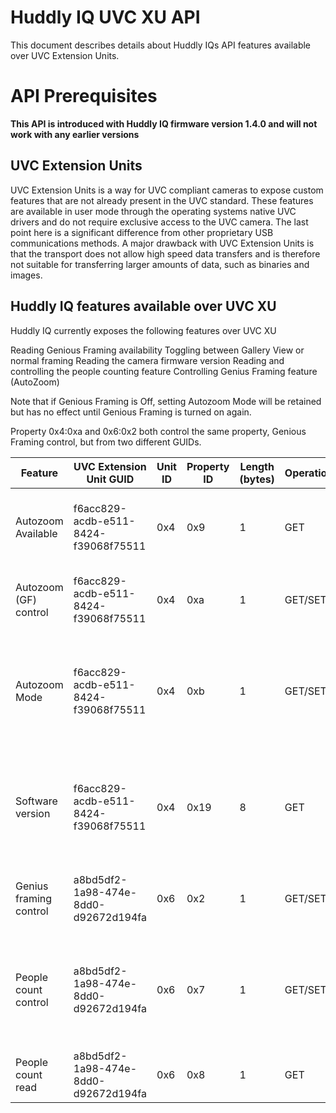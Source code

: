 # Huddly IQ UVC XU API

This document describes details about Huddly IQs API features available over UVC Extension Units. 

# API Prerequisites

**This API is introduced with Huddly IQ firmware version 1.4.0 and will not work with any earlier versions**

## UVC Extension Units
UVC Extension Units is a way for UVC compliant cameras to expose custom features that are not already present in the UVC standard. These features are available in user mode through the operating systems native UVC drivers and do not require exclusive access to the UVC camera. The last point here is a significant difference from other proprietary USB communications methods. A major drawback with UVC Extension Units is that the transport does not allow high speed data transfers and is therefore not suitable for transferring larger amounts of data, such as binaries and images.

## Huddly IQ features available over UVC XU

Huddly IQ currently exposes the following features over UVC XU

Reading Genious Framing availability
Toggling between Gallery View or normal framing
Reading the camera firmware version
Reading and controlling the people counting feature
Controlling Genius Framing feature (AutoZoom) 

Note that if Genious Framing is Off, setting Autozoom Mode will be retained but has no effect until Genious Framing is turned on again.

Property 0x4:0xa and 0x6:0x2 both control the same property, Genious Framing control, but from two different GUIDs.

| Feature                | UVC Extension Unit GUID              | Unit ID  | Property ID | Length (bytes) | Operation | Value |
| ---------------------- | -----------------------------------  | -------- | ----------- | -------------- | --------- | ----- |
| Autozoom Available     | f6acc829-acdb-e511-8424-f39068f75511 |      0x4 | 0x9         | 1              | GET       | 0x0 Genius Framing Unavailable <br>0x1 Genius Framing Available |
| Autozoom (GF) control  | f6acc829-acdb-e511-8424-f39068f75511 |      0x4 | 0xa         | 1              | GET/SET   | 0x0 Genius Framing Off <br>0x1 Genius Framing On |
| Autozoom Mode          | f6acc829-acdb-e511-8424-f39068f75511 |      0x4 | 0xb         | 1              | GET/SET   | 0x0 Normal Framing<br>0x1 Gallery View<br>0x2 Gallery Duplicate (for testing) |
| Software version | f6acc829-acdb-e511-8424-f39068f75511| 0x4      | 0x19        | 8                 | GET       | Semantic version = [Byte 3].[Byte 2].[Byte 1]<br>Note: Byte 0, 4,5,6,7 are proprietary | 
| Genius framing control | a8bd5df2-1a98-474e-8dd0-d92672d194fa | 0x6 | 0x2 | 1 | GET/SET | 0x0 Genius Framing Off <br>0x1 Genius Framing On |
| People count control | a8bd5df2-1a98-474e-8dd0-d92672d194fa | 0x6 | 0x7 | 1 | GET/SET | 0x0 People count Off<br>0x1 People count always on<br>0x2 People count on when streaming |
| People count read	| a8bd5df2-1a98-474e-8dd0-d92672d194fa | 0x6 | 0x8 | 1 | GET | People count reading 0-255 |

